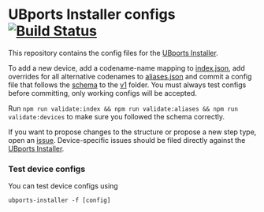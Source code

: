# UBports Installer configs [![Build Status](https://travis-ci.org/ubports/installer-configs.svg?branch=master)](https://travis-ci.org/ubports/installer-configs)

This repository contains the config files for the [UBports Installer](https://github.com/ubports/ubports-installer).

To add a new device, add a codename-name mapping to [index.json](./index.json), add overrides for all alternative codenames to [aliases.json](./aliases.json) and commit a config file that follows the [schema](./v1/_device.schema.json) to the [v1](./v1) folder. You must always test configs before committing, only working configs will be accepted.  

Run `npm run validate:index && npm run validate:aliases && npm run validate:devices` to make sure you followed the schema correctly.

If you want to propose changes to the structure or propose a new step type, open an [issue](https://github.com/ubports/installer-configs/issues/new). Device-specific issues should be filed directly against the [UBports Installer](https://github.com/ubports/ubports-installer/issues/new).

### Test device configs

You can test device configs using 
```
ubports-installer -f [config]
```
